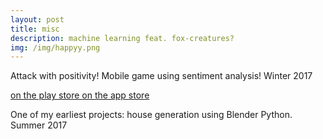 ```yaml
---
layout: post
title: misc
description: machine learning feat. fox-creatures?
img: /img/happyy.png
---
```


Attack with positivity! Mobile game using sentiment analysis! Winter 2017

<a href="https://play.google.com/store/apps/details?id=com.melissaran.Happiness">
<span class="biglink">
    on the play store
</span>
</a>

<a href="https://itunes.apple.com/us/app/happiness-positivity-quest/id1338538275?mt=8">
<span class="biglink">
    on the app store
</span>
</a>

<div class="img_row">
	<img class="col three" src="{{ site.baseurl }}/img/happy1.png" alt="" title="example image"/>
</div>
<div class="img_row">
	<img class="col three" src="{{ site.baseurl }}/img/happy2.png" alt="" title="example image"/>
</div>
<div class="img_row">
	<img class="col three" src="{{ site.baseurl }}/img/happy3.png" alt="" title="example image"/>
</div>
<div class="img_row">
	<img class="col three" src="{{ site.baseurl }}/img/happy4.png" alt="" title="example image"/>
</div>
<div class="img_row">
	<img class="col three" src="{{ site.baseurl }}/img/happy5.png" alt="" title="example image"/>
</div>
<div class="img_row">
	<img class="col three" src="{{ site.baseurl }}/img/housegen2.png" alt="" title="example image"/>
</div>

One of my earliest projects: house generation using Blender Python. Summer 2017

<div class="img_row">
	<img class="col two" src="{{ site.baseurl }}/img/housegen3.png" alt="" title="example image"/>
	<img class="col one" src="{{ site.baseurl }}/img/housegen1.png" alt="" title="example image"/>

</div>
